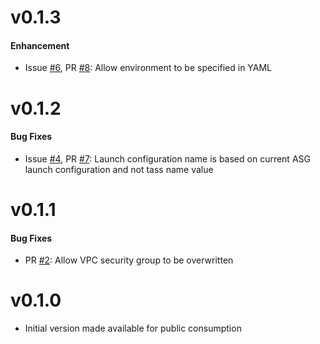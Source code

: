 v0.1.3
==
#### Enhancement
* Issue [#6](https://github.com/Tapjoy/tass/issues/6), PR [#8](https://github.com/Tapjoy/tass/pull/8): Allow environment to be specified in YAML

v0.1.2
==
#### Bug Fixes
* Issue [#4](https://github.com/Tapjoy/tass/issues/4), PR [#7](https://github.com/Tapjoy/tass/pull/7): Launch configuration name is based on current ASG launch configuration and not tass name value

v0.1.1
==
#### Bug Fixes
* PR [#2](https://github.com/Tapjoy/tass/pull/2): Allow VPC security group to be overwritten

v0.1.0
==
* Initial version made available for public consumption
